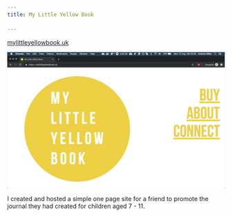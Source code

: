 ```yaml
---
title: My Little Yellow Book

---
```

[mylittleyellowbook.uk](https://mylittleyellowbook.uk)

![](/uploads/2019/08/12/mylittleyellowbook.png)

I created and hosted a simple one page site for a friend to promote the journal they had created for children aged 7 - 11.
